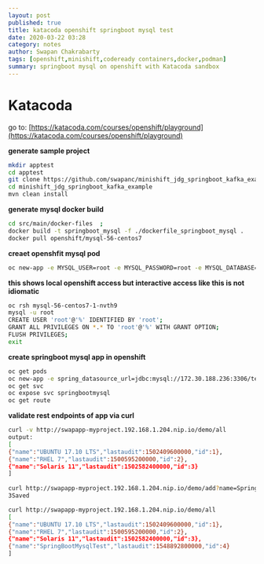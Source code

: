 ```yaml
---
layout: post
published: true
title: katacoda openshift springboot mysql test
date: 2020-03-22 03:28
category: notes
author: Swapan Chakrabarty
tags: [openshift,minishift,codeready containers,docker,podman]
summary: springboot mysql on openshift with Katacoda sandbox
---
```

# Katacoda
     
go to: [https://katacoda.com/courses/openshift/playground](https://katacoda.com/courses/openshift/playground)    
   
**generate sample project**
```bash
mkdir apptest 
cd apptest   
git clone https://github.com/swapanc/minishift_jdg_springboot_kafka_example
cd minishift_jdg_springboot_kafka_example  
mvn clean install
```
**generate mysql docker build**   
```bash
cd src/main/docker-files  ;   
docker build -t springboot_mysql -f ./dockerfile_springboot_mysql .     
docker pull openshift/mysql-56-centos7 
```
**creaet openshfit mysql pod**
```bash
oc new-app -e MYSQL_USER=root -e MYSQL_PASSWORD=root -e MYSQL_DATABASE=test openshift/mysql-56-centos7  
```   
**this shows local openshift access but interactive access like this is not idiomatic**
```bash
oc rsh mysql-56-centos7-1-nvth9 
mysql -u root   
CREATE USER 'root'@'%' IDENTIFIED BY 'root';   
GRANT ALL PRIVILEGES ON *.* TO 'root'@'%' WITH GRANT OPTION;   
FLUSH PRIVILEGES;   
exit   
```
**create springboot mysql app in openshift**
```bash
oc get pods   
oc new-app -e spring_datasource_url=jdbc:mysql://172.30.188.236:3306/test mysql-56-centos7 --name=swapapp    
oc get svc        
oc expose svc springbootmysql        
oc get route 
```   
**validate rest endpoints of app via curl**
```bash
curl -v http://swapapp-myproject.192.168.1.204.nip.io/demo/all      
output:     
[   
{"name":"UBUNTU 17.10 LTS","lastaudit":1502409600000,"id":1},   
{"name":"RHEL 7","lastaudit":1500595200000,"id":2},      
{"name":"Solaris 11","lastaudit":1502582400000,"id":3}   
]   
  
curl http://swapapp-myproject.192.168.1.204.nip.io/demo/add?name=SpringBootMysqlTest   
3Saved   

curl http://swapapp-myproject.192.168.1.204.nip.io/demo/all   
[   
{"name":"UBUNTU 17.10 LTS","lastaudit":1502409600000,"id":1},   
{"name":"RHEL 7","lastaudit":1500595200000,"id":2},      
{"name":"Solaris 11","lastaudit":1502582400000,"id":3},      
{"name":"SpringBootMysqlTest","lastaudit":1548892800000,"id":4}      
]   
```
